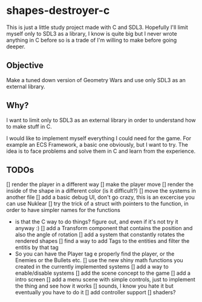 # shapes-destroyer-c

This is just a little study project made with C and SDL3.
Hopefully I'll limit myself only to SDL3 as a library, I know is quite big but I never wrote anything in C before so is a trade of I'm willing to make before going deeper.


## Objective

Make a tuned down version of Geometry Wars and use only SDL3 as an external library.

## Why?

I want to limit only to SDL3 as an external library in order to understand how to make stuff in C.

I would like to implement myself everything I could need for the game. For example an ECS Framework, a basic one obviously, but I want to try.
The idea is to face problems and solve them in C and learn from the experience.

## TODOs

[] render the player in a different way
[] make the player move
[] render the inside of the shape in a different color (is it difficult?)
[] move the systems in another file
[] add a basic debug UI, don't go crazy, this is an excercise you can use Nuklear
[] try the trick of a struct with pointers to the function, in order to have simpler names for the functions
  - is that the C way to do things? figure out, and even if it's not try it anyway :)
[] add a Transform component that contains the position and also the angle of rotation
[] add a system that constantly rotates the rendered shapes
[] find a way to add Tags to the entities and filter the entitis by that tag
  - So you can have the Player tag e properly find the player, or the Enemies or the Bullets etc.
[] use the new shiny math functions you created in the currently implemented systems
[] add a way to enable/disable systems
[] add the scene concept to the game
[] add a intro screen
[] add a menu scene with simple controls, just to implement the thing and see how it works
[] sounds, I know you hate it but eventually you have to do it
[] add controller support
[] shaders?
